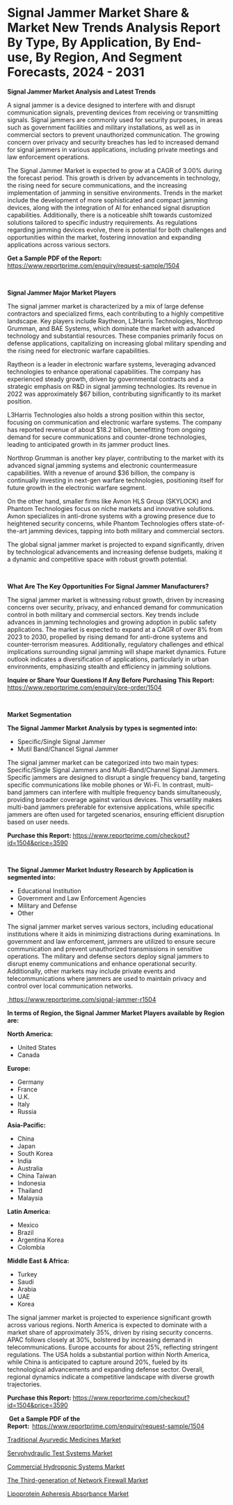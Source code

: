 <p><h1>Signal Jammer Market Share & Market New Trends Analysis Report By Type, By Application, By End-use, By Region, And Segment Forecasts, 2024 - 2031</h1></p><p><strong>Signal Jammer Market Analysis and Latest Trends</strong></p>
<p><p>A signal jammer is a device designed to interfere with and disrupt communication signals, preventing devices from receiving or transmitting signals. Signal jammers are commonly used for security purposes, in areas such as government facilities and military installations, as well as in commercial sectors to prevent unauthorized communication. The growing concern over privacy and security breaches has led to increased demand for signal jammers in various applications, including private meetings and law enforcement operations.</p><p>The Signal Jammer Market is expected to grow at a CAGR of 3.00% during the forecast period. This growth is driven by advancements in technology, the rising need for secure communications, and the increasing implementation of jamming in sensitive environments. Trends in the market include the development of more sophisticated and compact jamming devices, along with the integration of AI for enhanced signal disruption capabilities. Additionally, there is a noticeable shift towards customized solutions tailored to specific industry requirements. As regulations regarding jamming devices evolve, there is potential for both challenges and opportunities within the market, fostering innovation and expanding applications across various sectors.</p></p>
<p><strong>Get a Sample PDF of the Report:&nbsp;</strong> <a href="https://www.reportprime.com/enquiry/request-sample/1504">https://www.reportprime.com/enquiry/request-sample/1504</a></p>
<p>&nbsp;</p>
<p><strong>Signal Jammer Major Market Players</strong></p>
<p><p>The signal jammer market is characterized by a mix of large defense contractors and specialized firms, each contributing to a highly competitive landscape. Key players include Raytheon, L3Harris Technologies, Northrop Grumman, and BAE Systems, which dominate the market with advanced technology and substantial resources. These companies primarily focus on defense applications, capitalizing on increasing global military spending and the rising need for electronic warfare capabilities.</p><p>Raytheon is a leader in electronic warfare systems, leveraging advanced technologies to enhance operational capabilities. The company has experienced steady growth, driven by governmental contracts and a strategic emphasis on R&D in signal jamming technologies. Its revenue in 2022 was approximately $67 billion, contributing significantly to its market position.</p><p>L3Harris Technologies also holds a strong position within this sector, focusing on communication and electronic warfare systems. The company has reported revenue of about $18.2 billion, benefitting from ongoing demand for secure communications and counter-drone technologies, leading to anticipated growth in its jammer product lines.</p><p>Northrop Grumman is another key player, contributing to the market with its advanced signal jamming systems and electronic countermeasure capabilities. With a revenue of around $36 billion, the company is continually investing in next-gen warfare technologies, positioning itself for future growth in the electronic warfare segment.</p><p>On the other hand, smaller firms like Avnon HLS Group (SKYLOCK) and Phantom Technologies focus on niche markets and innovative solutions. Avnon specializes in anti-drone systems with a growing presence due to heightened security concerns, while Phantom Technologies offers state-of-the-art jamming devices, tapping into both military and commercial sectors.</p><p>The global signal jammer market is projected to expand significantly, driven by technological advancements and increasing defense budgets, making it a dynamic and competitive space with robust growth potential.</p></p>
<p>&nbsp;</p>
<p><strong>What Are The Key Opportunities For Signal Jammer Manufacturers?</strong></p>
<p><p>The signal jammer market is witnessing robust growth, driven by increasing concerns over security, privacy, and enhanced demand for communication control in both military and commercial sectors. Key trends include advances in jamming technologies and growing adoption in public safety applications. The market is expected to expand at a CAGR of over 8% from 2023 to 2030, propelled by rising demand for anti-drone systems and counter-terrorism measures. Additionally, regulatory challenges and ethical implications surrounding signal jamming will shape market dynamics. Future outlook indicates a diversification of applications, particularly in urban environments, emphasizing stealth and efficiency in jamming solutions.</p></p>
<p><strong>Inquire or Share Your Questions If Any Before Purchasing This Report:</strong> <a href="https://www.reportprime.com/enquiry/pre-order/1504">https://www.reportprime.com/enquiry/pre-order/1504</a></p>
<p>&nbsp;</p>
<p><strong>Market Segmentation</strong></p>
<p><strong>The Signal Jammer Market Analysis by types is segmented into:</strong></p>
<p><ul><li>Specific/Single Signal Jammer</li><li>Mutil Band/Chancel Signal Jammer</li></ul></p>
<p><p>The signal jammer market can be categorized into two main types: Specific/Single Signal Jammers and Multi-Band/Channel Signal Jammers. Specific jammers are designed to disrupt a single frequency band, targeting specific communications like mobile phones or Wi-Fi. In contrast, multi-band jammers can interfere with multiple frequency bands simultaneously, providing broader coverage against various devices. This versatility makes multi-band jammers preferable for extensive applications, while specific jammers are often used for targeted scenarios, ensuring efficient disruption based on user needs.</p></p>
<p><strong>Purchase this Report:&nbsp;</strong><a href="https://www.reportprime.com/checkout?id=1504&price=3590">https://www.reportprime.com/checkout?id=1504&price=3590</a></p>
<p>&nbsp;</p>
<p><strong>The Signal Jammer Market Industry Research by Application is segmented into:</strong></p>
<p><ul><li>Educational Institution</li><li>Government and Law Enforcement Agencies</li><li>Military and Defense</li><li>Other</li></ul></p>
<p><p>The signal jammer market serves various sectors, including educational institutions where it aids in minimizing distractions during examinations. In government and law enforcement, jammers are utilized to ensure secure communication and prevent unauthorized transmissions in sensitive operations. The military and defense sectors deploy signal jammers to disrupt enemy communications and enhance operational security. Additionally, other markets may include private events and telecommunications where jammers are used to maintain privacy and control over local communication networks.</p></p>
<p><a href="https://www.reportprime.com/signal-jammer-r1504">&nbsp;https://www.reportprime.com/signal-jammer-r1504</a></p>
<p><strong>In terms of Region, the Signal Jammer Market Players available by Region are:</strong></p>
<p>
    <p> <strong> North America: </strong>
        <ul>
            <li>United States</li>
            <li>Canada</li>
        </ul>
        </p> 
    <p> <strong> Europe: </strong>
        <ul>
            <li>Germany</li>
            <li>France</li>
            <li>U.K.</li>
            <li>Italy</li>
            <li>Russia</li>
        </ul>
        </p> 
    <p> <strong> Asia-Pacific: </strong>
        <ul>
            <li>China</li>
            <li>Japan</li>
            <li>South Korea</li>
            <li>India</li>
            <li>Australia</li>
            <li>China Taiwan</li>
            <li>Indonesia</li>
            <li>Thailand</li>
            <li>Malaysia</li>
        </ul>
        </p> 
    <p> <strong> Latin America: </strong>
        <ul>
            <li>Mexico</li>
            <li>Brazil</li>
            <li>Argentina Korea</li>
            <li>Colombia</li>
        </ul>
        </p> 
    <p> <strong> Middle East & Africa: </strong>
        <ul>
            <li>Turkey</li>
            <li>Saudi</li>
            <li>Arabia</li>
            <li>UAE</li>
            <li>Korea</li>
        </ul>
    </p>
    </p>
<p><p>The signal jammer market is projected to experience significant growth across various regions. North America is expected to dominate with a market share of approximately 35%, driven by rising security concerns. APAC follows closely at 30%, bolstered by increasing demand in telecommunications. Europe accounts for about 25%, reflecting stringent regulations. The USA holds a substantial portion within North America, while China is anticipated to capture around 20%, fueled by its technological advancements and expanding defense sector. Overall, regional dynamics indicate a competitive landscape with diverse growth trajectories.</p></p>
<p><strong>Purchase this Report: </strong><a href="https://www.reportprime.com/checkout?id=1504&price=3590">https://www.reportprime.com/checkout?id=1504&price=3590</a></p>
<p>&nbsp;<strong>Get a Sample PDF of the Report:&nbsp;&nbsp;</strong><a href="https://www.reportprime.com/enquiry/request-sample/1504">https://www.reportprime.com/enquiry/request-sample/1504</a></p>
<p><strong></strong></p>
<p><p><a href="https://medium.com/@francesprichey/traditional-ayurvedic-medicines-market-size-share-analysis-growth-trends-forecast-2024-2031-4ff4eb97007a">Traditional Ayurvedic Medicines Market</a></p><p><a href="https://issuu.com/reportprime-2/docs/servohydraulic-test-systems-market-_4ed90a73e34a97">Servohydraulic Test Systems Market</a></p><p><a href="https://www.linkedin.com/pulse/how-regional-global-trends-shaping-commercial-hydroponic-systems-bgqvc?trackingId=VxWVUnckT8SNoEl7aLzqpg%3D%3D">Commercial Hydroponic Systems Market</a></p><p><a href="https://medium.com/@lamm8276/the-third-generation-of-network-firewall-market-trends-and-market-growth-outlook-2024-2031-a069e62dc78a">The Third-generation of Network Firewall Market</a></p><p><a href="https://issuu.com/reportprime-2/docs/lipoprotein-apheresis-absorbance-ma_3dd280ea77650d">Lipoprotein Apheresis Absorbance Market</a></p></p>